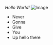 *Hello World!*
![Image](https://okonomikitchen.com/wp-content/uploads/2021/11/ramen-pancakes-1-of-1-683x1024.jpg)
* Never
* Gonna
* Give
* You
* Up
hello
there
